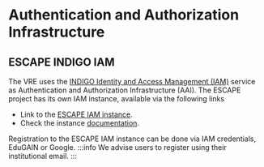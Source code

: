 # Authentication and Authorization Infrastructure 

## ESCAPE INDIGO IAM

The VRE uses the [INDIGO Identity and Access Management (IAM)](https://indigo-iam.github.io/) service as Authentication and Authorization Infrastructure (AAI). The ESCAPE project has its own IAM instance, available via the following links
* Link to the [ESCAPE IAM instance](https://iam-escape.cloud.cnaf.infn.it/).
* Check the instance [documentation](https://indigo-iam.github.io/escape-docs/).

Registration to the ESCAPE IAM instance can be done via IAM credentials, EduGAIN or Google. 
:::info
We advise users to register using their institutional email.
:::
